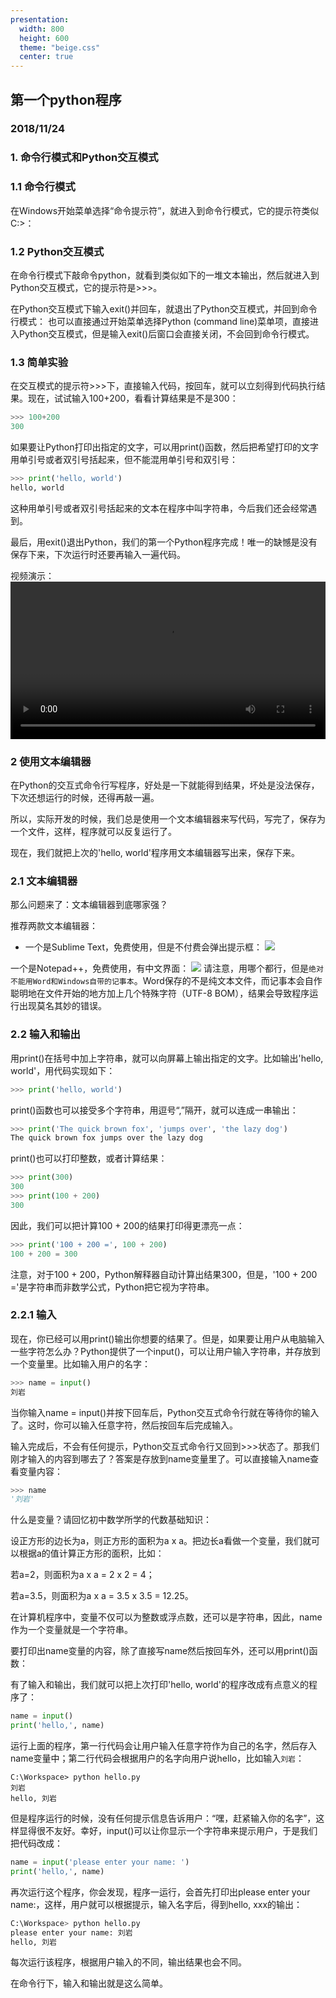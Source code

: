 ```yaml
---
presentation:
  width: 800
  height: 600
  theme: "beige.css"
  center: true
---
```


<!-- slide -->
## 第一个python程序

### 2018/11/24

<!-- slide -->
### 1. 命令行模式和Python交互模式
### 1.1 命令行模式
在Windows开始菜单选择“命令提示符”，就进入到命令行模式，它的提示符类似C:\>：
### 1.2 Python交互模式
在命令行模式下敲命令python，就看到类似如下的一堆文本输出，然后就进入到Python交互模式，它的提示符是>>>。

<!-- slide -->
在Python交互模式下输入exit()并回车，就退出了Python交互模式，并回到命令行模式：
也可以直接通过开始菜单选择Python (command line)菜单项，直接进入Python交互模式，但是输入exit()后窗口会直接关闭，不会回到命令行模式。
### 1.3 简单实验
在交互模式的提示符>>>下，直接输入代码，按回车，就可以立刻得到代码执行结果。现在，试试输入100+200，看看计算结果是不是300：

<!-- slide -->

```python
>>> 100+200
300
```
如果要让Python打印出指定的文字，可以用print()函数，然后把希望打印的文字用单引号或者双引号括起来，但不能混用单引号和双引号：
```python
>>> print('hello, world')
hello, world
```
这种用单引号或者双引号括起来的文本在程序中叫字符串，今后我们还会经常遇到。

<!-- slide -->
最后，用exit()退出Python，我们的第一个Python程序完成！唯一的缺憾是没有保存下来，下次运行时还要再输入一遍代码。

视频演示：
<video width="100%" controls>
<source src="./video/run-hello.py.mp4">
</video>

<!-- slide -->
### 2 使用文本编辑器
在Python的交互式命令行写程序，好处是一下就能得到结果，坏处是没法保存，下次还想运行的时候，还得再敲一遍。

所以，实际开发的时候，我们总是使用一个文本编辑器来写代码，写完了，保存为一个文件，这样，程序就可以反复运行了。

现在，我们就把上次的'hello, world'程序用文本编辑器写出来，保存下来。

<!-- slide -->
### 2.1 文本编辑器
那么问题来了：文本编辑器到底哪家强？

推荐两款文本编辑器：
- 一个是Sublime Text，免费使用，但是不付费会弹出提示框：
![](https://cdn.liaoxuefeng.com/cdn/files/attachments/0014316432749618f6c01e3df674e4db44799536ce37531000/l)

<!-- slide -->
一个是Notepad++，免费使用，有中文界面：
![](https://cdn.liaoxuefeng.com/cdn/files/attachments/0014316432852715b0ecf4b452c4648a60059f4cfa21059000/l)
请注意，用哪个都行，但是`绝对不能用Word和Windows自带的记事本`。Word保存的不是纯文本文件，而记事本会自作聪明地在文件开始的地方加上几个特殊字符（UTF-8 BOM），结果会导致程序运行出现莫名其妙的错误。

<!-- slide -->
### 2.2 输入和输出
用print()在括号中加上字符串，就可以向屏幕上输出指定的文字。比如输出'hello, world'，用代码实现如下：
```python
>>> print('hello, world')
```

print()函数也可以接受多个字符串，用逗号“,”隔开，就可以连成一串输出：
```python
>>> print('The quick brown fox', 'jumps over', 'the lazy dog')
The quick brown fox jumps over the lazy dog
```

<!-- slide -->
print()也可以打印整数，或者计算结果：
```python
>>> print(300)
300
>>> print(100 + 200)
300
```
因此，我们可以把计算100 + 200的结果打印得更漂亮一点：
```python
>>> print('100 + 200 =', 100 + 200)
100 + 200 = 300
```
注意，对于100 + 200，Python解释器自动计算出结果300，但是，'100 + 200 ='是字符串而非数学公式，Python把它视为字符串。

<!-- slide -->
### 2.2.1 输入
现在，你已经可以用print()输出你想要的结果了。但是，如果要让用户从电脑输入一些字符怎么办？Python提供了一个input()，可以让用户输入字符串，并存放到一个变量里。比如输入用户的名字：
```python
>>> name = input()
刘岩
```
当你输入name = input()并按下回车后，Python交互式命令行就在等待你的输入了。这时，你可以输入任意字符，然后按回车后完成输入。

<!-- slide -->
输入完成后，不会有任何提示，Python交互式命令行又回到>>>状态了。那我们刚才输入的内容到哪去了？答案是存放到name变量里了。可以直接输入name查看变量内容：
```python
>>> name
'刘岩'
```

<!-- slide -->
什么是变量？请回忆初中数学所学的代数基础知识：

设正方形的边长为a，则正方形的面积为a x a。把边长a看做一个变量，我们就可以根据a的值计算正方形的面积，比如：

若a=2，则面积为a x a = 2 x 2 = 4；

若a=3.5，则面积为a x a = 3.5 x 3.5 = 12.25。

<!-- slide -->
在计算机程序中，变量不仅可以为整数或浮点数，还可以是字符串，因此，name作为一个变量就是一个字符串。

要打印出name变量的内容，除了直接写name然后按回车外，还可以用print()函数：

<!-- slide -->
有了输入和输出，我们就可以把上次打印'hello, world'的程序改成有点意义的程序了：
```python
name = input()
print('hello,', name)
```
运行上面的程序，第一行代码会让用户输入任意字符作为自己的名字，然后存入name变量中；第二行代码会根据用户的名字向用户说hello，比如输入`刘岩`：
```
C:\Workspace> python hello.py
刘岩
hello, 刘岩
```

<!-- slide -->
但是程序运行的时候，没有任何提示信息告诉用户：“嘿，赶紧输入你的名字”，这样显得很不友好。幸好，input()可以让你显示一个字符串来提示用户，于是我们把代码改成：
```python
name = input('please enter your name: ')
print('hello,', name)
```

<!-- slide -->
再次运行这个程序，你会发现，程序一运行，会首先打印出please enter your name:，这样，用户就可以根据提示，输入名字后，得到hello, xxx的输出：
```python
C:\Workspace> python hello.py
please enter your name: 刘岩
hello, 刘岩
```
每次运行该程序，根据用户输入的不同，输出结果也会不同。

在命令行下，输入和输出就是这么简单。